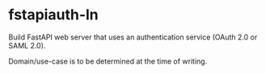 # fstapiauth-ln

Build FastAPI web server that uses an authentication service (OAuth 2.0 or SAML 2.0).

Domain/use-case is to be determined at the time of writing.
